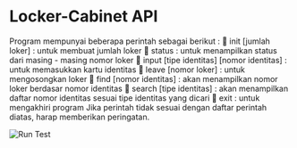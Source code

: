# Locker-Cabinet API

Program mempunyai beberapa perintah sebagai berikut :
 init [jumlah loker] : untuk membuat jumlah loker
 status : untuk menampilkan status dari masing - masing nomor loker
 input [tipe identitas] [nomor identitas] : untuk memasukkan kartu identitas
 leave [nomor loker] : untuk mengosongkan loker
 find [nomor identitas] : akan menampilkan nomor loker berdasar nomor identitas
 search [tipe identitas] : akan menampilkan daftar nomor identitas sesuai tipe identitas yang dicari
 exit : untuk mengakhiri program
Jika perintah tidak sesuai dengan daftar perintah diatas, harap memberikan peringatan.

![Run Test](https://user-images.githubusercontent.com/34362981/161880629-8b9b8dd7-a2f3-4ea3-8fd8-8f574ae2b46a.jpeg)
